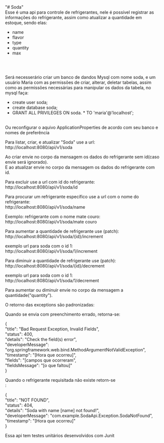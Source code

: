 "# Soda" <br>
Esse é uma api para controle de refrigerantes, nele é possível registrar as informações do refrigerante, assim como atualizar a quantidade em estoque, sendo elas:<br>
<ul>
<li>name</li>
<li>flavor</li>
<li>type</li>
<li>quantity</li>
<li>max</li>
</ul><br>
<br>

Será necesserário criar um banco de dandos Mysql com nome soda, e um usuário Maria com as permissões de criar, alterar, deletar tabelas, assim como as permissões necessárias para manipular os dados da tabela, no mysql faça: <br> 
<ul>
<li>create user soda;</li>
<li>create database soda;</li>
<li>GRANT ALL PRIVILEGES ON soda. * TO 'maria'@'localhost';</li>
</ul><br>
Ou reconfigurar o aquivo ApplicationProperties de acordo com seu banco e nomes de preferência<br>

Para listar, criar, e atualizar  "Soda" use a url:<br>
http://localhost:8080/api/v1/soda<br>

Ao criar envie no corpo da mensagem os dados do refrigerante sem id(caso envie será ignorado).<br>
E ao atualizar envie no corpo da mensagem os dados do refrigerante com id.<br>

Para excluir use a url com id do refrigerante:<br>
http://localhost:8080/api/v1/soda/id<br>

Para procurar um refrigerante específico use a url com o nome do refrigerante:<br>
http://localhost:8080/api/v1/soda/name<br>

Exemplo: refrigerante com o nome mate couro:<br>
http://localhost:8080/api/v1/soda/mate couro<br>

Para aumentar a quantidade de refrigerante use (patch):<br>
http://localhost:8080/api/v1/soda/{id}/increment<br>

exemplo url para soda com o id 1:<br>
http://localhost:8080/api/v1/soda/1/increment<br>

Para diminuir a quantidade de refrigerante use (patch):<br>
http://localhost:8080/api/v1/soda/{id}/decrement<br>

exemplo url para soda com o id 1:
http://localhost:8080/api/v1/soda/1/decrement<br>

Para aumentar ou diminuir envie no corpo da mensagem a quantidade("quantity").

O retorno das exceptions são padronizadas:<br>

Quando se envia com preenchimento errado, retorna-se:<br>

{<br>
    "title": "Bad Request Exception, Invalid Fields",<br>
    "status": 400,<br>
    "details": "Check the field(s) error",<br>
    "developerMessage": "org.springframework.web.bind.MethodArgumentNotValidException",<br>
    "timestamp": "[Hora que ocorreu]",<br>
    "fields": "[campos que ocorreram",<br>
    "fieldsMessage": "[o que faltou]"<br>
}<br>

Quando o refrigerante requisitada não existe retorn-se<br>:

{<br>
    "title": "NOT FOUND",<br>
    "status": 404,<br>
    "details": "Soda with name [name] not found!",<br>
    "developerMessage": "com.example.SodaApi.Exception.SodaNotFound",<br>
    "timestamp": "[Hora que ocorreu]"<br>
}<br>


Essa api tem testes unitários desenvolvidos com Junit<br>
